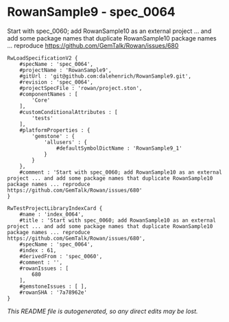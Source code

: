 # RowanSample9 - spec_0064
Start with spec_0060; add RowanSample10 as an external project ... and add some package names that duplicate RowanSample10 package names ... reproduce https://github.com/GemTalk/Rowan/issues/680
```
RwLoadSpecificationV2 {
	#specName : 'spec_0064',
	#projectName : 'RowanSample9',
	#gitUrl : 'git@github.com:dalehenrich/RowanSample9.git',
	#revision : 'spec_0064',
	#projectSpecFile : 'rowan/project.ston',
	#componentNames : [
		'Core'
	],
	#customConditionalAttributes : [
		'tests'
	],
	#platformProperties : {
		'gemstone' : {
			'allusers' : {
				#defaultSymbolDictName : 'RowanSample9_1'
			}
		}
	},
	#comment : 'Start with spec_0060; add RowanSample10 as an external project ... and add some package names that duplicate RowanSample10 package names ... reproduce https://github.com/GemTalk/Rowan/issues/680'
}

RwTestProjectLibraryIndexCard {
	#name : 'index_0064',
	#title : 'Start with spec_0060; add RowanSample10 as an external project ... and add some package names that duplicate RowanSample10 package names ... reproduce https://github.com/GemTalk/Rowan/issues/680',
	#specName : 'spec_0064',
	#index : 61,
	#derivedFrom : 'spec_0060',
	#comment : '',
	#rowanIssues : [
		680
	],
	#gemstoneIssues : [ ],
	#rowanSHA : '7a78962e'
}
```

*This README file is autogenerated, so any direct edits may be lost.*
